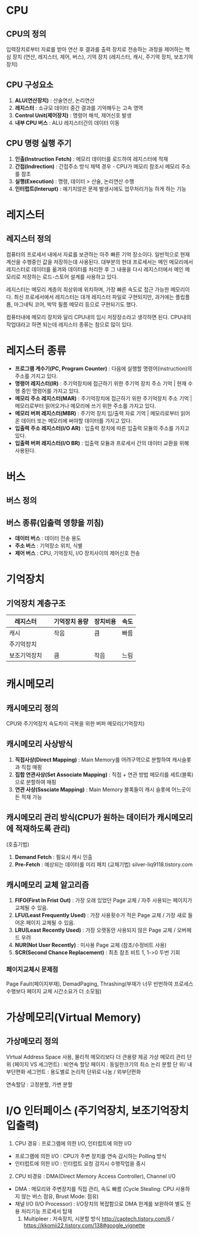 # CPU
## CPU의 정의
입력장치로부터 자료를 받아 연산 후 결과를 출력 장치로 전송하는 과정을 제어하는 핵심 장치 (연산, 레지스터, 제어, 버스), 기억 장치 (레지스터, 캐시, 주기억 장치, 보조기억 장치)

## CPU 구성요소
1. __ALU(연산장치)__ : 산술연산, 논리연산
2. __레지스터__ : 소규모 데이터 중간 결과를 기억해두는 고속 영역
3. __Control Unit(제어장치)__ : 명령어 해석, 제어신호 발생
4. __내부 CPU 버스__ : ALU 레지스터간의 데이터 이동

## CPU 명령 실행 주기
1. __인출(Instruction Fetch)__ : 메모리 데이터를 로드하여 레지스터에 적재
2. __간접(Indrection)__ : 간접주소 방식 채택 경우 - CPU가 메모리 참조시 메모리 주소를 참조
3. __실행(Execution)__ : 명령, 데이터 > 산술, 논리연산 수행
4. __인터럽트(Interupt)__ : 예기치않은 문제 발생시에도 업무처리가능 하게 하는 기능

# 레지스터 
## 레지스터 정의
컴퓨터의 프로세서 내에서 자료를 보관하는 아주 빠른 기억 장소이다.
일반적으로 현재 계산을 수행중인 값을 저장하는데 사용된다.
대부분의 현대 프로세서는 메인 메모리에서 레지스터로 데이터를 옮겨와 데이터를 처리한 후 그 내용을 다시 레지스터에서 메인 메모리로 저장하는 로드-스토어 설계를 사용하고 있다.

레지스터는 메모리 계층의 최상위에 위치하며, 가장 빠른 속도로 접근 가능한 메모리이다.
최신 프로세서에서 레지스터는 대개 레지스터 파일로 구현되지만, 과거에는 플립플롭, 마그네틱 코어, 박막 필름 메모리 등으로 구현되기도 했다.

컴퓨터내에 메모리 장치와 달리 CPU내의 임시 저장장소라고 생각하면 된다.
CPU내의 작업대라고 하면 되는데 레지스터 종류는 참으로 많이 있다.

# 레지스터 종류
- __프로그램 계수기(PC, Program Counter)__ : 다음에 실행할 명령어(instruction)의 주소를 가지고 있다.
- __명령어 레지스터(IR)__ : 주기억장치에 접근하기 위한 주기억 장치 주소 기억 | 현재 수행 중인 명령어를 가지고 있다.
- __메모리 주소 레지스터(MAR)__ : 주기억장치에 접근하기 위한 주기억장치 주소 기억 | 메모리로부터 읽어오거나 메모리에 쓰기 위한 주소를 가지고 있다.
- __메모리 버퍼 레지스터(MBR)__ : 주기억 장치 입/출력 자료 기억 | 메모리로부터 읽어온 데이터 또는 메모리에 써야할 데이터를 가지고 있다.
- __입출력 주소 레지스터(I/O AR)__ : 입출력 장치에 따른 입출력 모듈의 주소를 가지고 있다.
- __입출력 버퍼 레지스터(I/O BR)__ : 입출력 모듈과 프로세서 간의 데이터 교환을 위해 사용된다.

# 버스
## 버스 정의

## 버스 종류(입출력 영향을 끼침)
- __데이터 버스__ : 데이터 전송 용도
- __주소 버스__ : 기억장소 위치, 식별
- __제어 버스__ : CPU, 기억장치, I/O 장치사이의 제어신호 전송

# 기억장치
## 기억장치 계층구조
| 레지스터 | | 기억장치 용량 | 장치비용 | 속도 |
| --- | --- | --- | --- | --- |
| 캐시 | | 작음 | 큼 | 빠름 |
| 주기억장치 | | | | |
| 보조기억장치 | | 큼 | 작음 | 느림 |

# 캐시메모리
## 캐시메모리 정의
CPU와 주기억장치 속도차이 극복을 위한 버퍼 메모리(기억장치)

## 캐시메모리 사상방식
1. __직접사상(Direct Mapping)__ : Main Memory를 어려구역으로 분할하여 캐시슬롯과 직접 매핑
2. __집합 연관사상(Set Associate Mapping)__ : 직접 + 연관 방법 메모리를 세트(블록)으로 분할하여 매핑
3. __연관 사상(Sssciate Mapping)__ : Main Memory 블록들이 캐시 슬롯에 어느곳이든 적재 가능

## 캐시메모리 관리 방식(CPU가 원하는 데이터가 캐시메모리에 적재하도록 관리)
(호출기법)
1. __Demand Fetch__ : 필요시 캐시 인출
2. __Pre-Fetch__ : 예상되는 데이터를 미리 패치
(교체기법)
silver-liq9118.tistory.com

## 캐시메모리 교체 알고리즘
1. __FIFO(First In Frist Out)__ : 가장 오래 있었던 Page 교체 / 자주 사용되는 페이지가 교체될 수 있음.
2. __LFU(Least Frequently Used)__ : 가장 사용횟수가 적은 Page 교체 / 가장 새로 들어온 페이지 교체될 수 있음.
3. __LRU(Least Recently Used)__ : 가장 오랫동안 사용되지 않은 Page 교체 / 오버헤드 우려
4. __NUR(Not User Recently)__ : 미사용 Page 교체 (참조/수정비트 사용)
5. __SCR(Second Chance Replacement)__ : 최초 참조 비트 1, 1->0 두번 기회

### 페이지교체시 문제점
Page Fault(페이지부재), DemadPaging, Thrashing(부재가 너무 빈번하여 프로세스 수행보다 페이지 교체 시간소요가 더 소모됨)

# 가상메모리(Virtual Memory)
## 가상메모리 정의
Virtual Address Space 사용, 물리적 메모리보다 더 큰용량 제공
가상 메모리 관리 단위 (페이지 VS 세그먼트) : 비연속 할당
페이지 : 동일한크기의 최소 논리 분할 단 위/ 내부단편화
세그먼트 : 용도별로 논리적 단위로 나눔 / 외부단편화

연속할당 : 고정분할, 가변 분할

# I/O 인터페이스 (주기억장치, 보조기억장치 입출력)
1. CPU 경유 : 프로그램에 의한 I/O, 인터럽트에 의한 I/O
  - 프로그램에 의한 I/O : CPU가 주변 장치를 연속 감시하는 Polling 방식
  - 인터럽트에 의한 I/O : 인터럽트 요청 감지시 수행작업을 중시
2. CPU 비경유 : DMA(Direct Memory Access Controller), Channel I/O
  - DMA : 메모리와 주변장치를 직접 관리, 속도 빠름 (Cycle Stealing: CPU 사용하지 않는 버스 점유, Brust Mode: 점유)
  - 채널 I/O (I/O Processor) : I/O장치의 복잡함으로 DMA 한계를 보완하여 별도 전용 처리기능 프로세서 탑재
      1. Multipleer : 저속장치, 시분할 방식
http://captech.tistory.com/6 / https://kkomii22.tistory.com/138#google_vignette
